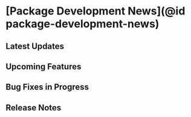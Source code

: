 # [Package Development News](@id package-development-news)

## Latest Updates


## Upcoming Features


## Bug Fixes in Progress


## Release Notes


